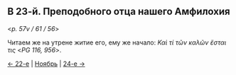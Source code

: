 ## В 23-й. Преподобного отца нашего Амфилохия

<*p. 57v / 61 / 56*>

Читаем же на утрене житие его, ему же начало: *Καὶ τί τῶν καλῶν ἔσται τις* <*PG 116, 956*>.

[← 22-е](11_22_MES.ru.md) | [Ноябрь](README.md#23-й) | [24-е →](11_24_MES.ru.md)
